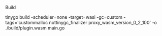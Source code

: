 Build

tinygo build -scheduler=none -target=wasi -gc=custom -tags='custommalloc nottinygc_finalizer proxy_wasm_version_0_2_100' -o ./build/plugin.wasm main.go
